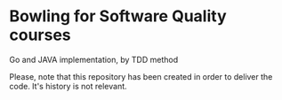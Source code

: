 # Bowling for Software Quality courses

Go and JAVA implementation, by TDD method

Please, note that this repository has been created in order to deliver the code.
It's history is not relevant.
